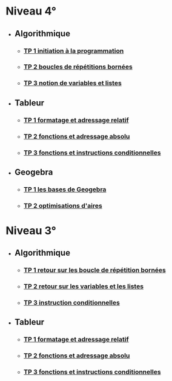 # Niveau 4°  

 * ## Algorithmique  

   * ### [TP 1 initiation à la programmation](./TP1.md)
   * ### [TP 2 boucles de répétitions bornées]()
   * ### [TP 3 notion de variables et listes]()

 * ## Tableur  

   * ### [TP 1 formatage et adressage relatif]()
   * ### [TP 2 fonctions et adressage absolu]()
   * ### [TP 3 fonctions et instructions conditionnelles]()

 * ## Geogebra  

   * ### [TP 1 les bases de Geogebra]()
   * ### [TP 2 optimisations d'aires]()  

# Niveau 3°

* ## Algorithmique  

   * ### [TP 1 retour sur les boucle de répétition bornées](./TP1.md)
   * ### [TP 2 retour sur les variables et les listes]()
   * ### [TP 3 instruction conditionnelles]()

 * ## Tableur  

   * ### [TP 1 formatage et adressage relatif]()
   * ### [TP 2 fonctions et adressage absolu]()
   * ### [TP 3 fonctions et instructions conditionnelles]()
